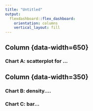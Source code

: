 ```yaml
---
title: "Untitled"
output: 
  flexdashboard::flex_dashboard:
    orientation: columns
    vertical_layout: fill
---
```




Column {data-width=650}
-----------------------------------------------------------------------

### Chart A: scatterplot for ...

<div class="knitr-options" data-fig-width="576" data-fig-height="460"></div>


Column {data-width=350}
-----------------------------------------------------------------------

### Chart B: density....

<div class="knitr-options" data-fig-width="576" data-fig-height="460"></div>


### Chart C: bar...

<div class="knitr-options" data-fig-width="576" data-fig-height="460"></div>



<div class="knitr-options" data-fig-width="576" data-fig-height="460"></div>


